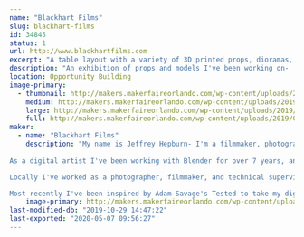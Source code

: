 ```yaml
---
name: "Blackhart Films"
slug: blackhart-films
id: 34845
status: 1
url: http://www.blackhartfilms.com
excerpt: "A table layout with a variety of 3D printed props, dioramas, etc.... "
description: "An exhibition of props and models I've been working on-  props are designed in Fusion 360 to be as functional to their screen counter-parts as possible, and printed on a combination of FDM and SLA machines."
location: Opportunity Building
image-primary:
  - thumbnail: http://makers.makerfaireorlando.com/wp-content/uploads/2019/07/Blackhart-Films-Logo-1-150x150.jpg
    medium: http://makers.makerfaireorlando.com/wp-content/uploads/2019/07/Blackhart-Films-Logo-1-300x300.jpg
    large: http://makers.makerfaireorlando.com/wp-content/uploads/2019/07/Blackhart-Films-Logo-1-1024x1024.jpg
    full: http://makers.makerfaireorlando.com/wp-content/uploads/2019/07/Blackhart-Films-Logo-1.jpg
maker:
  - name: "Blackhart Films"
    description: "My name is Jeffrey Hepburn- I'm a filmmaker, photographer, and digital artist. I've always been motivated by a passion for making stories and driven to capture moments. I pride myself for having an eye for the interplay between light, colour, and materials- trying to highlight the detail and beauty in even the smallest things we might take for granted day to day.
​
As a digital artist I've been working with Blender for over 7 years, and I specialise in hard-surface modelling, PBR texturing, lighting, and the Cycles node editor. 

Locally I've worked as a photographer, filmmaker, and technical supervisor for many of the local festivals, political campaigns, and productions. I'm also one of the founding board members of the Orlando Filmmaker's Coalition (OFC), a registered non-profit dedicated to educating and providing a space for the local arts community to network and create movies. 

Most recently I've been inspired by Adam Savage's Tested to take my digital art and make it real- with 3D printing and electronics for prop design. "
    image-primary: http://makers.makerfaireorlando.com/wp-content/uploads/2019/07/Blackhart-Films-Logo-1024x1024.jpg
last-modified-db: "2019-10-29 14:47:22"
last-exported: "2020-05-07 09:56:27"
---
```

